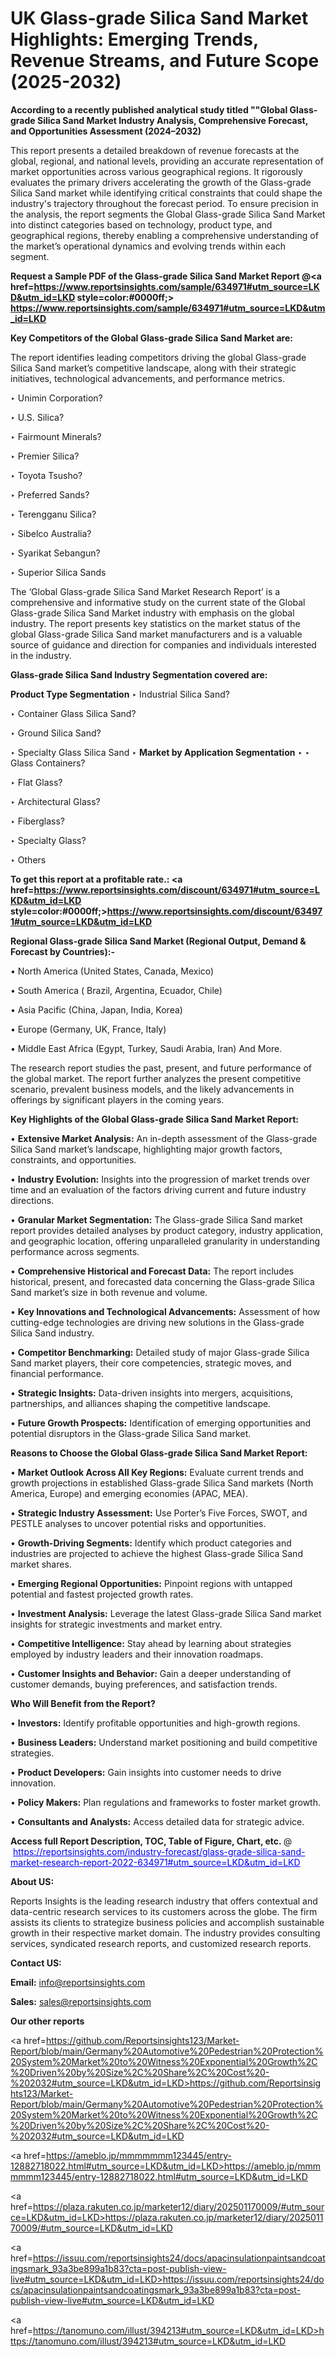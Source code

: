 # UK Glass-grade Silica Sand Market Highlights: Emerging Trends, Revenue Streams, and Future Scope (2025-2032)

<strong>According to a recently published analytical study titled ""Global Glass-grade Silica Sand Market Industry Analysis, Comprehensive Forecast, and Opportunities Assessment (2024–2032)</strong>

This report presents a detailed breakdown of revenue forecasts at the global, regional, and national levels, providing an accurate representation of market opportunities across various geographical regions. It rigorously evaluates the primary drivers accelerating the growth of the Glass-grade Silica Sand market while identifying critical constraints that could shape the industry's trajectory throughout the forecast period. To ensure precision in the analysis, the report segments the Global Glass-grade Silica Sand Market into distinct categories based on technology, product type, and geographical regions, thereby enabling a comprehensive understanding of the market’s operational dynamics and evolving trends within each segment.

<strong>Request a Sample PDF of the Glass-grade Silica Sand Market Report </strong><strong>@<a href=https://www.reportsinsights.com/sample/634971#utm_source=LKD&utm_id=LKD style=color:#0000ff;> https://www.reportsinsights.com/sample/634971#utm_source=LKD&utm_id=LKD</a></strong></font>

<strong>Key Competitors of the Global Glass-grade Silica Sand Market are:</strong>

The report identifies leading competitors driving the global Glass-grade Silica Sand market’s competitive landscape, along with their strategic initiatives, technological advancements, and performance metrics.

‣ Unimin Corporation?

‣ U.S. Silica?

‣ Fairmount Minerals?

‣ Premier Silica?

‣ Toyota Tsusho?

‣ Preferred Sands?

‣ Terengganu Silica?

‣ Sibelco Australia?

‣ Syarikat Sebangun?

‣ Superior Silica Sands

The ‘Global Glass-grade Silica Sand Market Research Report’ is a comprehensive and informative study on the current state of the Global Glass-grade Silica Sand Market industry with emphasis on the global industry. The report presents key statistics on the market status of the global Glass-grade Silica Sand market manufacturers and is a valuable source of guidance and direction for companies and individuals interested in the industry.

<strong>Glass-grade Silica Sand Industry Segmentation covered are:</strong>

<strong>Product Type Segmentation</strong>
‣
Industrial Silica Sand?

‣ Container Glass Silica Sand?

‣ Ground Silica Sand?

‣ Specialty Glass Silica Sand
‣ 
<strong>Market by Application Segmentation</strong>
‣
‣  Glass Containers?

‣ Flat Glass?

‣ Architectural Glass?

‣ Fiberglass?

‣ Specialty Glass?

‣ Others

<strong>To get this report at a profitable rate.: <a href=https://www.reportsinsights.com/discount/634971#utm_source=LKD&utm_id=LKD style=color:#0000ff;>https://www.reportsinsights.com/discount/634971#utm_source=LKD&utm_id=LKD</a></strong></font>

<strong>Regional Glass-grade Silica Sand Market (Regional Output, Demand &amp; Forecast by Countries):-</strong>

• North America (United States, Canada, Mexico)

• South America ( Brazil, Argentina, Ecuador, Chile)

• Asia Pacific (China, Japan, India, Korea)

• Europe (Germany, UK, France, Italy)

• Middle East Africa (Egypt, Turkey, Saudi Arabia, Iran) And More.

The research report studies the past, present, and future performance of the global market. The report further analyzes the present competitive scenario, prevalent business models, and the likely advancements in offerings by significant players in the coming years.

<strong>Key Highlights of the Global Glass-grade Silica Sand Market Report:</strong>

• <strong>Extensive Market Analysis:</strong> An in-depth assessment of the Glass-grade Silica Sand market’s landscape, highlighting major growth factors, constraints, and opportunities.

• <strong>Industry Evolution:</strong> Insights into the progression of market trends over time and an evaluation of the factors driving current and future industry directions.

• <strong>Granular Market Segmentation:</strong> The Glass-grade Silica Sand market report provides detailed analyses by product category, industry application, and geographic location, offering unparalleled granularity in understanding performance across segments.

• <strong>Comprehensive Historical and Forecast Data:</strong> The report includes historical, present, and forecasted data concerning the Glass-grade Silica Sand market’s size in both revenue and volume.

• <strong>Key Innovations and Technological Advancements:</strong> Assessment of how cutting-edge technologies are driving new solutions in the Glass-grade Silica Sand industry.

• <strong>Competitor Benchmarking:</strong> Detailed study of major Glass-grade Silica Sand market players, their core competencies, strategic moves, and financial performance.

• <strong>Strategic Insights:</strong> Data-driven insights into mergers, acquisitions, partnerships, and alliances shaping the competitive landscape.

• <strong>Future Growth Prospects:</strong> Identification of emerging opportunities and potential disruptors in the Glass-grade Silica Sand market.

<strong>Reasons to Choose the Global Glass-grade Silica Sand Market Report:</strong>

• <strong>Market Outlook Across All Key Regions:</strong> Evaluate current trends and growth projections in established Glass-grade Silica Sand markets (North America, Europe) and emerging economies (APAC, MEA).

• <strong>Strategic Industry Assessment:</strong> Use Porter’s Five Forces, SWOT, and PESTLE analyses to uncover potential risks and opportunities.

• <strong>Growth-Driving Segments:</strong> Identify which product categories and industries are projected to achieve the highest Glass-grade Silica Sand market shares.

• <strong>Emerging Regional Opportunities:</strong> Pinpoint regions with untapped potential and fastest projected growth rates.

• <strong>Investment Analysis:</strong> Leverage the latest Glass-grade Silica Sand market insights for strategic investments and market entry.

• <strong>Competitive Intelligence:</strong> Stay ahead by learning about strategies employed by industry leaders and their innovation roadmaps.

• <strong>Customer Insights and Behavior:</strong> Gain a deeper understanding of customer demands, buying preferences, and satisfaction trends.

<strong>Who Will Benefit from the Report?</strong>

• <strong>Investors:</strong> Identify profitable opportunities and high-growth regions.

• <strong>Business Leaders:</strong> Understand market positioning and build competitive strategies.

• <strong>Product Developers:</strong> Gain insights into customer needs to drive innovation.

• <strong>Policy Makers:</strong> Plan regulations and frameworks to foster market growth.

• <strong>Consultants and Analysts:</strong> Access detailed data for strategic advice.
</ul>
<strong>Access full Report Description, TOC, Table of Figure, Chart, etc. </strong>@  <a href=https://reportsinsights.com/industry-forecast/glass-grade-silica-sand-market-research-report-2022-634971#utm_source=LKD&utm_id=LKD style=color:#0000ff;>https://reportsinsights.com/industry-forecast/glass-grade-silica-sand-market-research-report-2022-634971#utm_source=LKD&utm_id=LKD</a></font>

<strong><strong>About US</strong>:</strong>

Reports Insights is the leading research industry that offers contextual and data-centric research services to its customers across the globe. The firm assists its clients to strategize business policies and accomplish sustainable growth in their respective market domain. The industry provides consulting services, syndicated research reports, and customized research reports.

<strong>Contact US:</strong>

<p class=""""><b>Email:</b> <a href=mailto:info@reportsinsights.com>info@reportsinsights.com</a></p>
<p class=""""><b>Sales:</b> <a href=mailto:sales@reportsinsights.com>sales@reportsinsights.com</a></p>

<strong>Our other reports</strong>

<a href=https://github.com/Reportsinsights123/Market-Report/blob/main/Germany%20Automotive%20Pedestrian%20Protection%20System%20Market%20to%20Witness%20Exponential%20Growth%2C%20Driven%20by%20Size%2C%20Share%2C%20Cost%20-%202032#utm_source=LKD&utm_id=LKD>https://github.com/Reportsinsights123/Market-Report/blob/main/Germany%20Automotive%20Pedestrian%20Protection%20System%20Market%20to%20Witness%20Exponential%20Growth%2C%20Driven%20by%20Size%2C%20Share%2C%20Cost%20-%202032#utm_source=LKD&utm_id=LKD</a>

<a href=https://ameblo.jp/mmmmmmm123445/entry-12882718022.html#utm_source=LKD&utm_id=LKD>https://ameblo.jp/mmmmmmm123445/entry-12882718022.html#utm_source=LKD&utm_id=LKD</a>

<a href=https://plaza.rakuten.co.jp/marketer12/diary/202501170009/#utm_source=LKD&utm_id=LKD>https://plaza.rakuten.co.jp/marketer12/diary/202501170009/#utm_source=LKD&utm_id=LKD</a>

<a href=https://issuu.com/reportsinsights24/docs/apacinsulationpaintsandcoatingsmark_93a3be899a1b83?cta=post-publish-view-live#utm_source=LKD&utm_id=LKD>https://issuu.com/reportsinsights24/docs/apacinsulationpaintsandcoatingsmark_93a3be899a1b83?cta=post-publish-view-live#utm_source=LKD&utm_id=LKD</a>

<a href=https://tanomuno.com/illust/394213#utm_source=LKD&utm_id=LKD>https://tanomuno.com/illust/394213#utm_source=LKD&utm_id=LKD</a>
